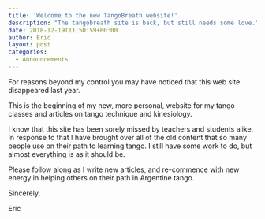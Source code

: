 ```yaml
---
title: 'Welcome to the new TangoBreath website!'
description: "The tangobreath site is back, but still needs some love."
date: 2018-12-19T11:50:59+00:00
author: Eric
layout: post
categories:
  - Announcements
---
```


For reasons beyond my control you may have noticed that this web site disappeared last year.


This is the beginning of my new, more personal, website for my tango classes and articles on tango technique and kinesiology.


I know that this site has been sorely missed by teachers and students alike.
In response to that I have brought over all of the old content that so
many people use on their path to learning tango.
I still have some work to do, but almost everything is as it should be.


Please follow along as I write new articles, and re-commence with new
energy in helping others on their path in Argentine tango.


Sincerely,


Eric


